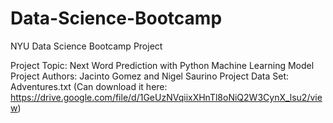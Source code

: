 # Data-Science-Bootcamp
NYU Data Science Bootcamp Project

Project Topic: Next Word Prediction with Python Machine Learning Model
Project Authors: Jacinto Gomez and Nigel Saurino
Project Data Set: Adventures.txt (Can download it here: https://drive.google.com/file/d/1GeUzNVqiixXHnTl8oNiQ2W3CynX_lsu2/view)

